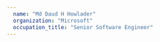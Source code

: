 ```yaml
---
  name: "Md Daud H Howlader"
  organization: "Microsoft"
  occupation_title: "Senior Software Engineer"
---
```

